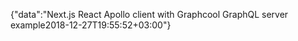 {"data":"Next.js React Apollo client with Graphcool GraphQL server example2018-12-27T19:55:52+03:00"}
